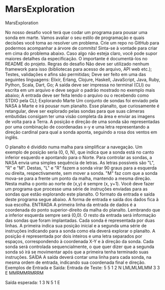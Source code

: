# MarsExploration
MarsExploration


No nosso desafio você terá que codar um programa para pousar uma sonda em marte.
Vamos avaliar o seu estilo de programação e quais decisões você toma ao resolver um problema. Crie um repo no GitHub para podermos acompanhar a árvore de commits!
Sinta-se à vontade para criar em cima do problema abaixo. Caso algo não esteja claro, você pode supor maiores detalhes da especificação. O importante é documentá-los no README do projeto.
Regras do desafio
Não deve ser utilizado nenhum framework para isso (bibliotecas para acesso de arquivo, API web etc.);
Testes, validações e afins são permitidas;
 Deve ser feito em uma das seguintes linguagens: Elixir, Erlang, Clojure, Haskell, JavaScript, Java, Ruby, Python, Scala, Dart, Go;
A saída deve ser impressa no terminal (CLI) ou escrita em um arquivo e deve seguir o padrão mostrado no exemplo mais abaixo;
A entrada deve ser feita lendo o arquivo ou o recebendo como STDIO pela CLI;
Explorando Marte
Um conjunto de sondas foi enviado pela NASA à Marte e irá pousar num planalto. Esse planalto, que curiosamente é retangular, deve ser explorado pelas sondas para que suas câmeras embutidas consigam ter uma visão completa da área e enviar as imagens de volta para a Terra.
A posição e direção de uma sonda são representadas por uma combinação de coordenadas x-y e uma letra representando a direção cardinal para qual a sonda aponta, seguindo a rosa dos ventos em inglês.

O planalto é dividido numa malha para simplificar a navegação. Um exemplo de posição seria (0, 0, N), que indica que a sonda está no canto inferior esquerdo e apontando para o Norte.
Para controlar as sondas, a NASA envia uma simples sequência de letras. As letras possíveis são "L", "R" e "M". Destas, "L" e "R" fazem a sonda virar 90 graus para a esquerda ou direita, respectivamente, sem mover a sonda. "M" faz com que a sonda mova-se para a frente um ponto da malha, mantendo a mesma direção.
Nesta malha o ponto ao norte de (x,y) é sempre (x, y+1).
Você deve fazer um programa que processe uma série de instruções enviadas para as sondas que estão explorando este planalto. O formato da entrada e saída deste programa segue abaixo.
A forma de entrada e saída dos dados fica à sua escolha.
ENTRADA
A primeira linha da entrada de dados é a coordenada do ponto superior-direito da malha do planalto. Lembrando que a inferior esquerda sempre será (0,0).
O resto da entrada será informação das sondas que foram implantadas. Cada sonda é representada por duas linhas. A primeira indica sua posição inicial e a segunda uma série de instruções indicando para a sonda como ela deverá explorar o planalto.
A posição é representada por dois inteiros e uma letra separados por espaços, correspondendo à coordenada X-Y e à direção da sonda. Cada sonda será controlada sequencialmente, o que quer dizer que a segunda sonda só irá se movimentar após que a primeira tenha terminado suas instruções.
SAÍDA
A saída deverá contar uma linha para cada sonda, na mesma ordem de entrada, indicando sua coordenada final e direção.
Exemplos de Entrada e Saída:
Entrada de Teste:
5 5
1 2 N
LMLMLMLMM
3 3 E
MMRMMRMRRM


Saída esperada:
1 3 N
5 1 E


